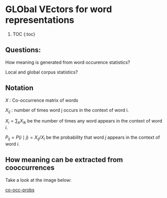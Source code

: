 # GLObal VEctors for word representations

1. TOC
{:toc}

## Questions:
How meaning is generated from word occurence statistics?

Local and global corpus statistics?

## Notation

$X$ : Co-occurrence matrix of words

$X_{ij}$ : number of times word j occurs in the context of word i.

$X_{i} = \sum_{k}X_{ik}$ be the number of times any word appears in the context of word $i$.

$P_{ij}=P(i \mid j)=X_{ij}/X_{i}$ be the probability that word $j$ appears in the context of word $i$.


## How meaning can be extracted from cooccurrences

Take a look at the image below:

[co-occ-probs](/images/co-occ-probs.png)
